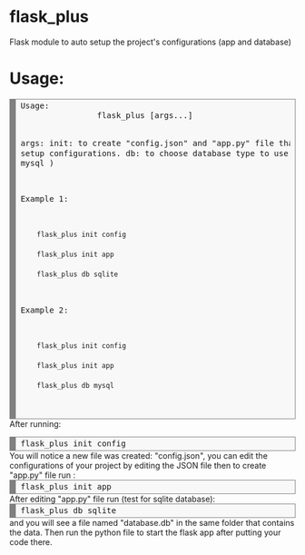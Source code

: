 # flask_plus
Flask module to auto setup the project's configurations (app and database)
# Usage:
<div style="background: #f8f8f8; overflow:auto;width:auto;border:solid gray;border-width:.1em .1em .1em .8em;padding:.2em .6em;"><pre style="margin: 0; line-height: 125%">
Usage:
                flask_plus [args...]

args:
                init: to create "config.json" and "app.py" file that contains setup configurations.
                db: to choose database type to use ( sqlite or mysql )

Example 1:

        flask_plus init config

        flask_plus init app

        flask_plus db sqlite

Example 2:

        flask_plus init config

        flask_plus init app

        flask_plus db mysql

</pre></div>
After running:
<div style="background: #f8f8f8; overflow:auto;width:auto;border:solid gray;border-width:.1em .1em .1em .8em;padding:.2em .6em;"><pre style="margin: 0; line-height: 125%">flask_plus init config</pre></div>
You will notice a new file was created: "config.json", you can edit the configurations of your project by editing the JSON file then to create "app.py" file run :
<div style="background: #f8f8f8; overflow:auto;width:auto;border:solid gray;border-width:.1em .1em .1em .8em;padding:.2em .6em;"><pre style="margin: 0; line-height: 125%">flask_plus init app</pre></div>
After editing "app.py" file run (test for sqlite database):
<div style="background: #f8f8f8; overflow:auto;width:auto;border:solid gray;border-width:.1em .1em .1em .8em;padding:.2em .6em;"><pre style="margin: 0; line-height: 125%">flask_plus db sqlite</pre></div>
and you will see a file named "database.db" in the same folder that contains the data. Then run the python file to start the flask app after putting your code there.